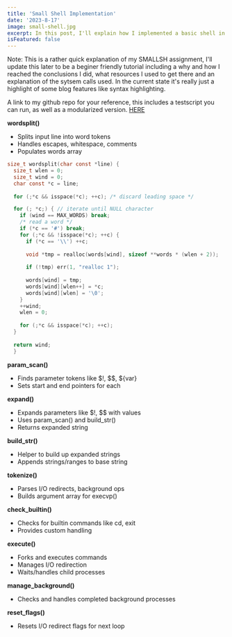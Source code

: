 ```yaml
---
title: 'Small Shell Implementation'
date: '2023-8-17'
image: small-shell.jpg
excerpt: In this post, I'll explain how I implemented a basic shell in C for a class assignment. The goal was to build a simple shell with basic features like handling multiple commands, I/O redirection, environment variable expansion, and managing foreground and background processes. 
isFeatured: false
---
```



Note: This is a rather quick explanation of my SMALLSH assignment, I'll update this later to be a beginer friendly tutorial including a why and how I reached the conclusions I did, what resources I used to get there and an explanation of the sytsem calls used. In the current state it's really just a highlight of some blog features like syntax highlighting.


A link to my github repo for your reference, this includes a testscript you can run, as well as a modularized version. [HERE](https://github.com/Isaac-Best/smallsh/tree/main)


**wordsplit()**

- Splits input line into word tokens
- Handles escapes, whitespace, comments
- Populates words array
```c
size_t wordsplit(char const *line) {
  size_t wlen = 0;
  size_t wind = 0;
  char const *c = line;
  
  for (;*c && isspace(*c); ++c); /* discard leading space */

  for (; *c;) { // iterate until NULL character 
    if (wind == MAX_WORDS) break;
    /* read a word */
    if (*c == '#') break;
    for (;*c && !isspace(*c); ++c) {
      if (*c == '\\') ++c;
      
      void *tmp = realloc(words[wind], sizeof **words * (wlen + 2));
      
      if (!tmp) err(1, "realloc 1");
      
      words[wind] = tmp;
      words[wind][wlen++] = *c; 
      words[wind][wlen] = '\0';
    }
    ++wind;
    wlen = 0;
    
    for (;*c && isspace(*c); ++c);
  }
  
  return wind;
  }
```

**param_scan()**

- Finds parameter tokens like $!, $$, ${var}
- Sets start and end pointers for each

**expand()**

- Expands parameters like $!, $$ with values
- Uses param_scan() and build_str()
- Returns expanded string

**build_str()** 

- Helper to build up expanded strings
- Appends strings/ranges to base string

**tokenize()**

- Parses I/O redirects, background ops  
- Builds argument array for execvp()

**check_builtin()**

- Checks for builtin commands like cd, exit
- Provides custom handling

**execute()**

- Forks and executes commands
- Manages I/O redirection
- Waits/handles child processes

**manage_background()**

- Checks and handles completed background processes

**reset_flags()**

- Resets I/O redirect flags for next loop



